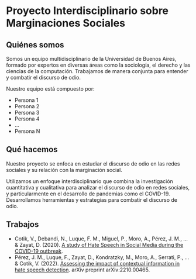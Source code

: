 # Proyecto Interdisciplinario sobre Marginaciones Sociales

## Quiénes somos

Somos un equipo multidisciplinario de la Universidad de Buenos Aires, formado por expertos en diversas áreas como la sociología, el derecho y las ciencias de la computación. Trabajamos de manera conjunta para entender y combatir el discurso de odio.

Nuestro equipo está compuesto por:

- Persona 1
- Persona 2
- Persona 3
- Persona 4
- ...
- Persona N

## Qué hacemos

Nuestro proyecto se enfoca en estudiar el discurso de odio en las redes sociales y su relación con la marginación social.

Utilizamos un enfoque interdisciplinario que combina la investigación cuantitativa y cualitativa para analizar el discurso de odio en redes sociales, y particularmente en el desarrollo de pandemias como el COVID-19. Desarrollamos herramientas y estrategias para combatir el discurso de odio.

## Trabajos

- Cotik, V., Debandi, N., Luque, F. M., Miguel, P., Moro, A., Pérez, J. M., ... & Zayat, D. (2020). [A study of Hate Speech in Social Media during the COVID-19 outbreak](https://openreview.net/pdf?id=01eOESDhbSW).
- Pérez, J. M., Luque, F., Zayat, D., Kondratzky, M., Moro, A., Serrati, P., ... & Cotik, V. (2022). [Assessing the impact of contextual information in hate speech detection](https://arxiv.org/pdf/2210.00465.pdf). arXiv preprint arXiv:2210.00465.
